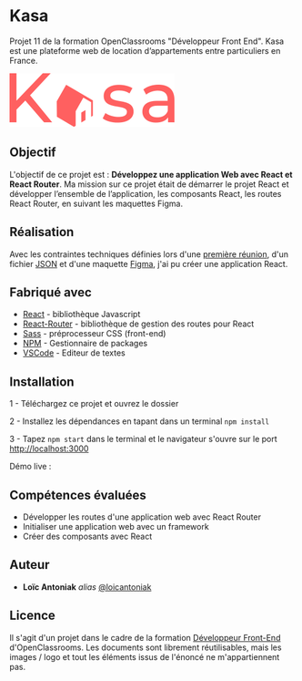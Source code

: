 # Kasa

Projet 11 de la formation OpenClassrooms "Développeur Front End".
Kasa est une plateforme web de location d’appartements entre particuliers en France.

![screenshot](/src/images/icons/logo.svg)

## Objectif

L'objectif de ce projet est : **Développez une application Web avec React et React Router**.
Ma mission sur ce projet était de démarrer le projet React et développer l’ensemble de l’application, les composants React, les routes React Router, en suivant les maquettes Figma. 

## Réalisation 

Avec les contraintes techniques définies lors d'une [première réunion](https://course.oc-static.com/projects/Front-End+V2/P9+React+1/Coding+guidelines+Kasa+FR.pdf), d'un fichier [JSON](https://s3-eu-west-1.amazonaws.com/course.oc-static.com/projects/Front-End+V2/P9+React+1/logements.json) et d'une maquette [Figma](https://www.figma.com/file/bAnXDNqRKCRRP8mY2gcb5p/UI-Design-Kasa-FR?node-id=4%3A3), j'ai pu créer une application React. 

## Fabriqué avec

* [React](https://fr.reactjs.org/) - bibliothèque Javascript
* [React-Router](https://reactrouter.com/) - bibliothèque de gestion des routes pour React 
* [Sass](https://sass-lang.com/) -  préprocesseur CSS (front-end)
* [NPM](https://www.npmjs.com/) -  Gestionnaire de packages
* [VSCode](https://code.visualstudio.com/) - Editeur de textes

## Installation

1 - Téléchargez ce projet et ouvrez le dossier

2 - Installez les dépendances en tapant dans un terminal `npm install`

3 - Tapez `npm start` dans le terminal et le navigateur s'ouvre sur le port [http://localhost:3000](http://localhost:3000)

Démo live : 

## Compétences évaluées  

- Développer les routes d'une application web avec React Router
- Initialiser une application web avec un framework
- Créer des composants avec React

## Auteur

* **Loïc Antoniak** _alias_ [@loicantoniak](https://github.com/loicantoniak)

## Licence 

Il s'agit d'un projet dans le cadre de la formation [Développeur Front-End](https://openclassrooms.com/fr/paths/314-developpeur-front-end) d'OpenClassrooms. Les documents sont librement réutilisables, mais les images / logo et tout les éléments issus de l'énoncé ne m'appartiennent pas.